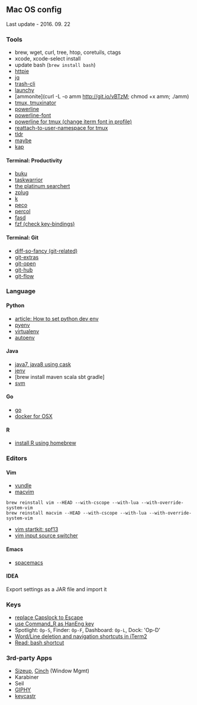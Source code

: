 ## Mac OS config

Last update - 2016. 09. 22

### Tools

- brew, wget, curl, tree, htop, coretuils, ctags
- xcode, xcode-select install
- update bash (`brew install bash`)
- [httpie](https://httpie.org/)
- [jq](https://stedolan.github.io/jq/)
- [trash-cli](https://github.com/andreafrancia/trash-cli)
- [launchy](https://github.com/eddiezane/lunchy)
- [ammonite](curl -L -o amm http://git.io/vBTzM; chmod +x amm; ./amm)
- [tmux, tmuxinator](https://github.com/tmuxinator/tmuxinator)
- [powerline](http://powerline.readthedocs.io/en/master/installation/linux.html)
- [powerline-font](http://powerline.readthedocs.io/en/master/installation/linux.html#patched-font-installation)
- [powerline for tmux (change iterm font in profile)](https://gist.github.com/wm/4750511)
- [reattach-to-user-namespace for tmux](http://evertpot.com/osx-tmux-vim-copy-paste-clipboard/)
- [tldr](https://github.com/tldr-pages/tldr)
- [maybe](https://github.com/p-e-w/maybe)
- [kap](https://github.com/wulkano/kap)

#### Terminal: Productivity

- [buku](https://github.com/jarun/Buku)
- [taskwarrior](http://taskwarrior.org/)
- [the platinum searchert](https://github.com/monochromegane/the_platinum_searcher)
- [zplug](https://github.com/b4b4r07/zplug)
- [k](https://github.com/supercrabtree/k)
- [peco](https://github.com/peco/peco)
- [percol](https://github.com/mooz/percol)
- [fasd](https://github.com/clvv/fasd)
- [fzf (check key-bindings)](https://github.com/junegunn/fzf)

#### Terminal: Git

- [diff-so-fancy (git-related)](https://github.com/stevemao/diff-so-fancy)
- [git-extras](https://github.com/tj/git-extras/blob/master/Installation.md)
- [git-open](https://github.com/paulirish/git-open)
- [git-hub](https://github.com/github/hub)
- [git-flow](https://github.com/nvie/gitflow/wiki/Mac-OS-X)

### Language

#### Python

- [article: How to set python dev env](https://dobest.io/how-to-set-python-dev-env)
- [pyenv](https://github.com/yyuu/pyenv)
- [virtualenv](https://github.com/yyuu/pyenv-virtualenv)
- [autoenv](https://github.com/kennethreitz/autoenv)

#### Java

- [java7, java8 using cask](http://davidcai.github.io/blog/posts/install-multiple-jdk-on-mac/)
- [jenv](https://github.com/gcuisinier/jenv)
- [brew install maven scala sbt gradle]
- [svm](https://github.com/yuroyoro/svm)

#### Go

- [go]()
- [docker for OSX]()

#### R

- [install R using homebrew](http://bionicprofessor.com/2016/05/15/installing-r-in-os-x-with-homebrew-and-cask/)

### Editors

#### Vim

- [vundle](https://github.com/gmarik/Vundle.vim)
- [macvim]()

```
brew reinstall vim --HEAD --with-cscope --with-lua --with-override-system-vim 
brew reinstall macvim --HEAD --with-cscope --with-lua --with-override-system-vim
```

- [vim startkit: spf13](http://vim.spf13.com/)
- [vim input source switcher](http://yisangwook.tumblr.com/post/106780445189/vim-insert-mode-keyboard-switch)

#### Emacs

- [spacemacs](https://github.com/syl20bnr/spacemacs)

#### IDEA

Export settings as a JAR file and import it

### Keys

- [replace Capslock to Escape](http://stackoverflow.com/questions/127591/using-caps-lock-as-esc-in-mac-os-x)
- [use Command_R as HanEng key](http://jaebok.tistory.com/38)
- Spotlight: `Op-S`, Finder: `Op-F`, Dashboard: `Op-L`, Dock: 'Op-D'
- [Word/Line deletion and navigation shortcuts in iTerm2](https://coderwall.com/p/ds2dha/word-line-deletion-and-navigation-shortcuts-in-iterm2)
- [Read: bash shortcut](http://ss64.com/bash/syntax-keyboard.html)

### 3rd-party Apps

- [Sizeup](http://www.irradiatedsoftware.com/sizeup/), [Cinch](http://www.irradiatedsoftware.com/cinch/) (Window Mgmt)
- Karabiner
- Seil
- [GIPHY](http://giphy.com/)
- [keycastr](https://github.com/keycastr/keycastr)
